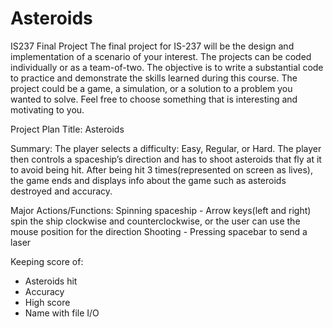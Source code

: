 # Asteroids
IS237 Final Project
The final project for IS-237 will be the design and implementation of a scenario of your interest. The projects can be coded individually or as a team-of-two. 
The objective is to write a substantial code to practice and demonstrate the skills learned during this course. The project could be a game, a simulation, or a 
solution to a problem you wanted to solve. Feel free to choose something that is interesting and motivating to you.

Project Plan
Title: Asteroids

Summary:
The player selects a difficulty: Easy, Regular, or Hard. The player then controls a spaceship’s direction and has to shoot asteroids that fly at it to avoid being 
hit. After being hit 3 times(represented on screen as lives), the game ends and displays info about the game such as asteroids destroyed and accuracy.

Major Actions/Functions:
Spinning spaceship - Arrow keys(left and right) spin the ship clockwise and counterclockwise, or the user can use the mouse position for the direction
Shooting - Pressing spacebar to send a laser

Keeping score of:
  - Asteroids hit
  - Accuracy
  - High score
  - Name with file I/O


 
